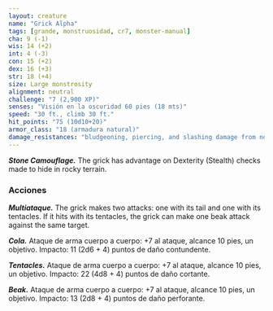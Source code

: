 ```yaml
---
layout: creature
name: "Grick Alpha"
tags: [grande, monstruosidad, cr7, monster-manual]
cha: 9 (-1)
wis: 14 (+2)
int: 4 (-3)
con: 15 (+2)
dex: 16 (+3)
str: 18 (+4)
size: Large monstrosity
alignment: neutral
challenge: "7 (2,900 XP)"
senses: "Visión en la oscuridad 60 pies (18 mts)"
speed: "30 ft., climb 30 ft."
hit_points: "75 (10d10+20)"
armor_class: "18 (armadura natural)"
damage_resistances: "bludgeoning, piercing, and slashing damage from nonmagical weapons"
---
```


***Stone Camouflage.*** The grick has advantage on Dexterity (Stealth) checks made to hide in rocky terrain.

### Acciones

***Multiataque.*** The grick makes two attacks: one with its tail and one with its tentacles. If it hits with its tentacles, the grick can make one beak attack against the same target.

***Cola.*** Ataque de arma cuerpo a cuerpo: +7 al ataque, alcance 10 pies, un objetivo. Impacto: 11 (2d6 + 4) puntos de daño contundente.

***Tentacles.*** Ataque de arma cuerpo a cuerpo: +7 al ataque, alcance 10 pies, un objetivo. Impacto: 22 (4d8 + 4) puntos de daño cortante.

***Beak.*** Ataque de arma cuerpo a cuerpo: +7 al ataque, alcance 10 pies, un objetivo. Impacto: 13 (2d8 + 4) puntos de daño perforante.